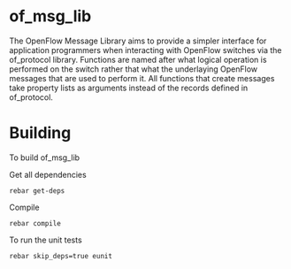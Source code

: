 of_msg_lib
==========

The OpenFlow Message Library aims to provide a simpler interface for application programmers when interacting with OpenFlow switches via the of_protocol library. Functions are named after what logical operation is performed on the switch rather that what the underlaying OpenFlow messages that are used to perform it. All functions that create messages take property lists as arguments instead of the records defined in of_protocol.

Building
========

To build of_msg_lib

Get all dependencies

```
rebar get-deps
```

Compile

```
rebar compile
```

To run the unit tests

```
rebar skip_deps=true eunit
```